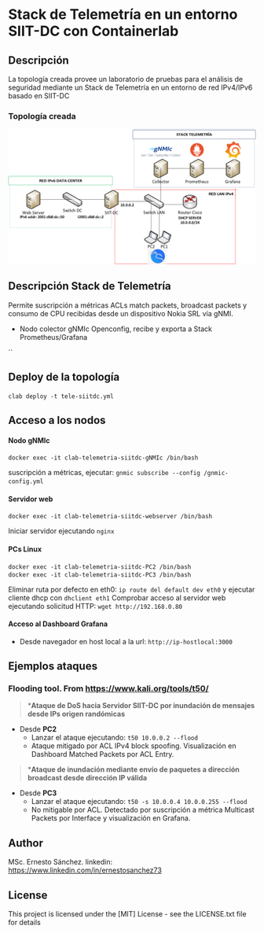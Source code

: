 # Stack de Telemetría en un entorno SIIT-DC con Containerlab
  
## Descripción
La topología creada provee un laboratorio de pruebas para el análisis de seguridad mediante un Stack de Telemetría en un entorno de red IPv4/IPv6 basado en SIIT-DC 
### Topología creada
![Alt text](images/red.png)

## Descripción Stack de Telemetría
Permite suscripción a métricas ACLs match packets, broadcast packets y consumo de CPU recibidas desde un dispositivo Nokia SRL vía gNMI. 
* Nodo colector gNMIc Openconfig, recibe y exporta a Stack Prometheus/Grafana  

``
## Deploy de la topología
```console
clab deploy -t tele-siitdc.yml
```
## Acceso a los nodos
#### Nodo gNMIc
```console
docker exec -it clab-telemetria-siitdc-gNMIc /bin/bash
```
suscripción a métricas, ejecutar: `gnmic subscribe --config /gnmic-config.yml`
#### Servidor web
```console
docker exec -it clab-telemetria-siitdc-webserver /bin/bash
```
Iniciar servidor ejecutando `nginx`
#### PCs Linux
```console
docker exec -it clab-telemetria-siitdc-PC2 /bin/bash
docker exec -it clab-telemetria-siitdc-PC3 /bin/bash
```
Eliminar ruta por defecto en eth0: `ip route del default dev eth0` y ejecutar cliente dhcp con `dhclient eth1`
Comprobar acceso al servidor web ejecutando solicitud HTTP: `wget http://192.168.0.80`
#### Acceso al Dashboard Grafana
* Desde navegador en host local a la url: `http://ip-hostlocal:3000`
## Ejemplos ataques
### Flooding tool. From https://www.kali.org/tools/t50/
>***Ataque de DoS hacia Servidor SIIT-DC por inundación de mensajes desde IPs origen randómicas** 
* Desde **PC2**
  *  Lanzar el ataque ejecutando: `t50 10.0.0.2 --flood`
  *  Ataque mitigado por ACL IPv4 block spoofing. Visualización en Dashboard Matched Packets por ACL Entry.
>***Ataque de inundación mediante envío de paquetes a dirección broadcast desde dirección IP válida** 
* Desde **PC3**
  *  Lanzar el ataque ejecutando: `t50 -s 10.0.0.4 10.0.0.255 --flood`
  *  No mitigable por ACL. Detectado por suscripción a métrica Multicast Packets por Interface y visualización en Grafana.    

## Author
MSc. Ernesto Sánchez. 
linkedin: https://www.linkedin.com/in/ernestosanchez73

## License
This project is licensed under the [MIT] License - see the LICENSE.txt file for details


